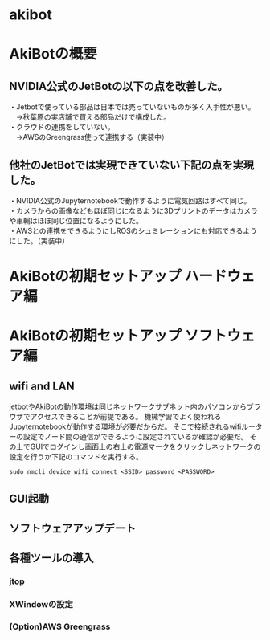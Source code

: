 # akibot

# AkiBotの概要
## NVIDIA公式のJetBotの以下の点を改善した。
・Jetbotで使っている部品は日本では売っていないものが多く入手性が悪い。  
　→秋葉原の実店舗で買える部品だけで構成した。  
・クラウドの連携をしていない。  
　→AWSのGreengrass使って連携する（実装中）  

## 他社のJetBotでは実現できていない下記の点を実現した。
・NVIDIA公式のJupyternotebookで動作するように電気回路はすべて同じ。  
・カメラからの画像などもほぼ同じになるように3Dプリントのデータはカメラや車輪はほぼ同じ位置になるようにした。  
・AWSとの連携をできるようにしROSのシュミレーションにも対応できるようにした。（実装中）  

# AkiBotの初期セットアップ ハードウェア編

# AkiBotの初期セットアップ ソフトウェア編
## wifi and LAN
 jetbotやAkiBotの動作環境は同じネットワークサブネット内のパソコンからブラウザでアクセスできることが前提である。
 機械学習でよく使われるJupyternotebookが動作する環境が必要だからだ。
 そこで接続されるwifiルーターの設定でノード間の通信ができるように設定されているか確認が必要だ。
 その上でGUIでログインし画面上の右上の電源マークをクリックしネットワークの設定を行うか下記のコマンドを実行する。
 ```
 sudo nmcli device wifi connect <SSID> password <PASSWORD>
 ```
## GUI起動
## ソフトウェアアップデート
## 各種ツールの導入
### jtop
### XWindowの設定
### (Option)AWS Greengrass

